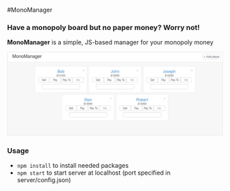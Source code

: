 #MonoManager

### Have a monopoly board but no paper money? Worry not!

**MonoManager** is a simple, JS-based manager for your monopoly money

![preview](/preview.png)

### Usage
- `npm install` to install needed packages
- `npm start` to start server at localhost (port specified in server/config.json)
